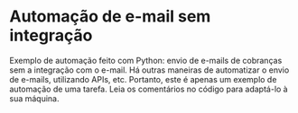 #  Automação de e-mail sem integração
Exemplo de automação feito com Python: envio de e-mails de cobranças sem a integração com o e-mail.
Há outras maneiras de automatizar o envio de e-mails, utilizando APIs, etc. Portanto, este é apenas um exemplo de automação de uma tarefa.
Leia os comentários no código para adaptá-lo à sua máquina.
